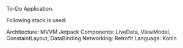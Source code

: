 To-Do Application.

Following stack is used:

Architecture: MVVM
Jetpack Components: LiveData, ViewModel, ConstaintLayout, DataBinding
Networking: Retrofit
Language: Kotlin
